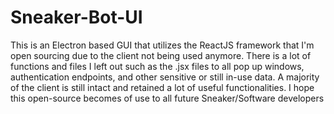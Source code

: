 # Sneaker-Bot-UI
This is an Electron based GUI that utilizes the ReactJS framework that I'm open sourcing due to the client not being used anymore. There is a lot of functions and files I left out such as the .jsx files to all pop up windows, authentication endpoints, and other sensitive or still in-use data. A majority of the client is still intact and retained a lot of useful functionalities. I hope this open-source becomes of use to all future Sneaker/Software developers
